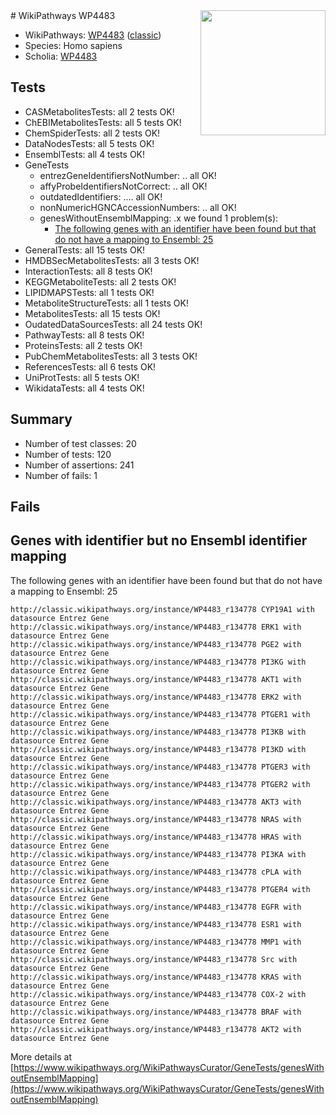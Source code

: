 <img style="float: right; width: 200px" src="https://upload.wikimedia.org/wikipedia/commons/thumb/8/83/Wplogo_with_text_500.png/640px-Wplogo_with_text_500.png" />
# WikiPathways WP4483

* WikiPathways: [WP4483](https://wikipathways.org/pathways/WP4483) ([classic](https://classic.wikipathways.org/instance/WP4483))
* Species: Homo sapiens
* Scholia: [WP4483](https://scholia.toolforge.org/wikipathways/WP4483)
## Tests
* CASMetabolitesTests: all 2 tests OK!
* ChEBIMetabolitesTests: all 5 tests OK!
* ChemSpiderTests: all 2 tests OK!
* DataNodesTests: all 5 tests OK!
* EnsemblTests: all 4 tests OK!
* GeneTests
    * entrezGeneIdentifiersNotNumber: .. all OK!
    * affyProbeIdentifiersNotCorrect: .. all OK!
    * outdatedIdentifiers: .... all OK!
    * nonNumericHGNCAccessionNumbers: .. all OK!
    * genesWithoutEnsemblMapping: .x we found 1 problem(s):
        * [The following genes with an identifier have been found but that do not have a mapping to Ensembl: 25](#c4e54331)
* GeneralTests: all 15 tests OK!
* HMDBSecMetabolitesTests: all 3 tests OK!
* InteractionTests: all 8 tests OK!
* KEGGMetaboliteTests: all 2 tests OK!
* LIPIDMAPSTests: all 1 tests OK!
* MetaboliteStructureTests: all 1 tests OK!
* MetabolitesTests: all 15 tests OK!
* OudatedDataSourcesTests: all 24 tests OK!
* PathwayTests: all 8 tests OK!
* ProteinsTests: all 2 tests OK!
* PubChemMetabolitesTests: all 3 tests OK!
* ReferencesTests: all 6 tests OK!
* UniProtTests: all 5 tests OK!
* WikidataTests: all 4 tests OK!


## Summary

* Number of test classes: 20
* Number of tests: 120
* Number of assertions: 241
* Number of fails: 1

## Fails

<a name="c4e54331" />

## Genes with identifier but no Ensembl identifier mapping

The following genes with an identifier have been found but that do not have a mapping to Ensembl: 25
```
http://classic.wikipathways.org/instance/WP4483_r134778 CYP19A1 with datasource Entrez Gene
http://classic.wikipathways.org/instance/WP4483_r134778 ERK1 with datasource Entrez Gene
http://classic.wikipathways.org/instance/WP4483_r134778 PGE2 with datasource Entrez Gene
http://classic.wikipathways.org/instance/WP4483_r134778 PI3KG with datasource Entrez Gene
http://classic.wikipathways.org/instance/WP4483_r134778 AKT1 with datasource Entrez Gene
http://classic.wikipathways.org/instance/WP4483_r134778 ERK2 with datasource Entrez Gene
http://classic.wikipathways.org/instance/WP4483_r134778 PTGER1 with datasource Entrez Gene
http://classic.wikipathways.org/instance/WP4483_r134778 PI3KB with datasource Entrez Gene
http://classic.wikipathways.org/instance/WP4483_r134778 PI3KD with datasource Entrez Gene
http://classic.wikipathways.org/instance/WP4483_r134778 PTGER3 with datasource Entrez Gene
http://classic.wikipathways.org/instance/WP4483_r134778 PTGER2 with datasource Entrez Gene
http://classic.wikipathways.org/instance/WP4483_r134778 AKT3 with datasource Entrez Gene
http://classic.wikipathways.org/instance/WP4483_r134778 NRAS with datasource Entrez Gene
http://classic.wikipathways.org/instance/WP4483_r134778 HRAS with datasource Entrez Gene
http://classic.wikipathways.org/instance/WP4483_r134778 PI3KA with datasource Entrez Gene
http://classic.wikipathways.org/instance/WP4483_r134778 cPLA with datasource Entrez Gene
http://classic.wikipathways.org/instance/WP4483_r134778 PTGER4 with datasource Entrez Gene
http://classic.wikipathways.org/instance/WP4483_r134778 EGFR with datasource Entrez Gene
http://classic.wikipathways.org/instance/WP4483_r134778 ESR1 with datasource Entrez Gene
http://classic.wikipathways.org/instance/WP4483_r134778 MMP1 with datasource Entrez Gene
http://classic.wikipathways.org/instance/WP4483_r134778 Src with datasource Entrez Gene
http://classic.wikipathways.org/instance/WP4483_r134778 KRAS with datasource Entrez Gene
http://classic.wikipathways.org/instance/WP4483_r134778 COX-2 with datasource Entrez Gene
http://classic.wikipathways.org/instance/WP4483_r134778 BRAF with datasource Entrez Gene
http://classic.wikipathways.org/instance/WP4483_r134778 AKT2 with datasource Entrez Gene
```

More details at [https://www.wikipathways.org/WikiPathwaysCurator/GeneTests/genesWithoutEnsemblMapping](https://www.wikipathways.org/WikiPathwaysCurator/GeneTests/genesWithoutEnsemblMapping)

